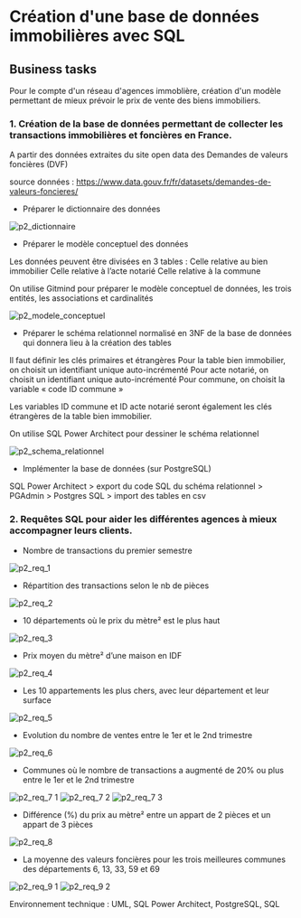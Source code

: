 # Création d'une base de données immobilières avec SQL

## Business tasks

Pour le compte d'un réseau d'agences immoblière, création d'un modèle permettant de mieux prévoir le prix de vente des biens immobiliers.

### 1. Création de la base de données permettant de collecter les transactions immobilières et foncières en France.

A partir des données extraites du site open data des Demandes de valeurs foncières (DVF)

source données : https://www.data.gouv.fr/fr/datasets/demandes-de-valeurs-foncieres/


- Préparer le dictionnaire des données

![p2_dictionnaire](https://user-images.githubusercontent.com/87067133/217299142-3e745df6-d267-47fb-8cb6-091de83f213d.png)


  - Préparer le modèle conceptuel des données

Les données peuvent être divisées en 3 tables : 
Celle relative au bien immobilier
Celle relative à l’acte notarié
Celle relative à la commune

On utilise Gitmind pour préparer le modèle conceptuel de données, les trois entités, les associations et cardinalités 
 
![p2_modele_conceptuel](https://user-images.githubusercontent.com/87067133/217298814-28f24746-a0ac-4677-8aa2-5d3161771719.png)

  
  - Préparer le schéma relationnel normalisé en 3NF de la base de données qui donnera lieu à la création des tables

Il faut définir les clés primaires et étrangères
Pour la table bien immobilier, on choisit un identifiant unique auto-incrémenté
Pour acte notarié, on choisit un identifiant unique auto-incrémenté
Pour commune, on choisit la variable « code ID commune »

Les variables ID commune et ID acte notarié seront également les clés étrangères de la table bien immobilier.

On utilise SQL Power Architect pour dessiner le schéma relationnel
  
  ![p2_schema_relationnel](https://user-images.githubusercontent.com/87067133/217298871-dd31c8d8-13f7-43c3-a5c6-2a97ee4b26c3.png)
  

  - Implémenter la base de données (sur PostgreSQL)

SQL Power Architect > export du code SQL du schéma relationnel > PGAdmin > Postgres SQL > import des tables en csv 


  
### 2. Requêtes SQL pour aider les différentes agences à mieux accompagner leurs clients.

  - Nombre de transactions du premier semestre

![p2_req_1](https://user-images.githubusercontent.com/87067133/217304319-1e76bee8-fc24-491f-a50d-9f766add9e31.png)


  - Répartition des transactions selon le nb de pièces

![p2_req_2](https://user-images.githubusercontent.com/87067133/217304567-be1a31d1-a898-4dc3-95ce-b014fc91f461.png)


  - 10 départements où le prix du mètre² est le plus haut

![p2_req_3](https://user-images.githubusercontent.com/87067133/217304757-608f320a-3b74-41c2-9de4-826cab8e5fdc.png)


  - Prix moyen du mètre² d’une maison en IDF

![p2_req_4](https://user-images.githubusercontent.com/87067133/217304846-c3aaf6d7-79f1-4846-b704-c220547d3ae5.png)


  - Les 10 appartements les plus chers, avec leur département et leur surface

![p2_req_5](https://user-images.githubusercontent.com/87067133/217305459-2c0ccd25-a5ec-4f7a-aff1-a892006e2412.png)


  - Evolution du nombre de ventes entre le 1er et le 2nd trimestre

![p2_req_6](https://user-images.githubusercontent.com/87067133/217305529-778b9329-305c-4a89-94d3-53e0f7f42e41.png)


  - Communes où le nombre de transactions a augmenté de 20% ou plus entre le 1er et le 2nd trimestre

![p2_req_7 1](https://user-images.githubusercontent.com/87067133/217306237-00844a46-2dd5-420b-92f0-6b9cb6302f06.png)
![p2_req_7 2](https://user-images.githubusercontent.com/87067133/217306296-fd5cd4ef-94cd-41d1-9b7a-acc835705030.png)
![p2_req_7 3](https://user-images.githubusercontent.com/87067133/217306314-b95cdcc6-17c5-48d4-b2c3-41aa64a1fc1f.png)


  - Différence (%) du prix au mètre² entre un appart de 2 pièces et un appart de 3 pièces

![p2_req_8](https://user-images.githubusercontent.com/87067133/217306541-1a01e435-8dde-4864-86b1-a5590e6d4668.png)


  - La moyenne des valeurs foncières pour les trois meilleures communes des départements 6, 13, 33, 59 et 69

![p2_req_9 1](https://user-images.githubusercontent.com/87067133/217306722-a7bf6851-d6dc-437e-aa5b-df1d1e94d974.png)
![p2_req_9 2](https://user-images.githubusercontent.com/87067133/217306758-0cfc7654-c805-4080-a3bf-b716a5b76260.png)


Environnement technique : UML, SQL Power Architect, PostgreSQL, SQL

